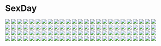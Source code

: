 # SexDay
![](https://konachan.com/jpeg/b25bfbcf0813173621bfc028fea43484/Konachan.com%20-%20192427%202girls%20animal_ears%20bed%20black_hair%20blush%20bondage%20catgirl%20chocola_%28sayori%29%20nekopara%20neko_works%20ribbons%20sayori%20tail%20vanilla_%28sayori%29%20white_hair.jpg)
![](https://konachan.com/jpeg/5b9198be5fd8986933fea1bf2f85743d/Konachan.com%20-%20264101%20black_hair%20blue_eyes%20kneehighs%20long_hair%20retorillo%20school_uniform%20signed%20tie%20white.jpg)
![](https://konachan.com/image/e41d412289d4c66d629934e0fccae178/Konachan.com%20-%20170066%20brown_eyes%20brown_hair%20iyakun%20misaka_mikoto%20school_uniform%20short_hair%20to_aru_kagaku_no_railgun%20to_aru_majutsu_no_index.jpg)
![](https://konachan.com/image/b20285d258a95fd0728994f9e8b46962/Konachan.com%20-%20223664%20aliasing%20animal%20anthropomorphism%20barefoot%20bird%20blonde_hair%20dress%20green_eyes%20ribbons%20rice_simon%20shinia%20summer%20summer_dress%20twintails%20yellow.jpg)
![](https://konachan.com/jpeg/43489797e091e60f85542eb5f00c02cc/Konachan.com%20-%20234648%20animal_ears%20brown_hair%20close%20gradient%20horo%20ookami_to_koushinryou%20red%20red_eyes%20vector%20wolfgirl.jpg)
![](https://konachan.com/image/66505ca83486399b4dacd673adf2c011/Konachan.com%20-%2043236%20animal_ears%20bell%20blush%20bow%20catgirl%20collar%20gloves%20pink_hair%20purple_eyes%20ribbons%20short_hair%20tail%20vector.jpg)
![](https://konachan.com/image/fa39ba6736473fef6d0cbc6f9233dcd1/Konachan.com%20-%20111866%202girls%20black_hair%20blonde_hair%20blush%20breasts%20censored%20flyable_heart%20game_cg%20itou_noiji%20nipples%20open_shirt%20panties%20pantyhose%20pussy%20thighhighs%20underwear.jpg)
![](https://konachan.com/image/5a4991d581bf4332730e9bafcaf886f1/Konachan.com%20-%20240016%20akiyama_mio%20black_hair%20blue_eyes%20blush%20brown_eyes%20brown_hair%20chibi%20group%20headband%20k-on%21%20kneehighs%20long_hair%20pantyhose%20skirt%20twintails%20wink.jpg)
![](https://konachan.com/image/3843bbbb7c72bef9266f6c511af9e3f7/Konachan.com%20-%2022574%20azumanga_daioh%20mihama_chiyo.jpg)
![](https://konachan.com/jpeg/3535bfd8e63186b26454b3bea530d3df/Konachan.com%20-%20280586%20alice_soft%20barefoot%20blush%20bondage%20breasts%20evenicle%20game_cg%20long_hair%20magic%20nipples%20nude%20tagme_%28character%29%20tattoo%20transparent%20white_hair%20yaegashi_nan.jpg)
![](https://konachan.com/image/829d662eedbd98a8e8b0c3a4eacf2369/Konachan.com%20-%20257628%20ass%20bed%20blush%20bow%20christmas%20elbow_gloves%20erect_nipples%20gloves%20hat%20no_bra%20orange_hair%20original%20satosi%20skirt%20stockings%20underboob%20yellow_eyes.jpg)
![](https://konachan.com/image/006b1911ef5d57289a3ba976f6a684f9/Konachan.com%20-%20270017%20barefoot%20bikini%20blush%20breasts%20brown_eyes%20brown_hair%20chariot%20cum%20fang%20handjob%20kiss%20long_hair%20male%20penis%20ponytail%20rogia%20short_hair%20swimsuit%20uncensored.jpg)
![](https://konachan.com/jpeg/a95ed8ed15fadc09c6e45d6372f19140/Konachan.com%20-%20258896%20abe_nana%20annin_doufu%20idolmaster%20idolmaster_cinderella_girls%20idolmaster_cinderella_girls_starlight_stage.jpg)
![](https://konachan.com/image/42c933eb4fa12a1fcf4b7dd2d19557e4/Konachan.com%20-%20277902%20akali%20breasts%20choker%20cleavage%20hat%20hoodie%20long_hair%20mask%20navel%20necklace%20ponytail%20purple_hair%20shorts%20train%20watermark%20wlop%20wristwear%20yellow_eyes.jpg)
![](https://konachan.com/image/46f49d3577422248f08b7c1ccc64c5db/Konachan.com%20-%2057634%20blonde_hair%20clouds%20flowers%20hat%20kochiya_sanae%20long_hair%20miko%20north_abyssor%20pantyhose%20purple_hair%20red_eyes%20short_hair%20sky%20touhou%20wink%20yellow_eyes.jpg)
![](https://konachan.com/image/817946e0c784cefebd49e5c76d77765c/Konachan.com%20-%2091520%20close%20kagamine_len%20kagamine_rin%20male%20vocaloid.jpg)
![](https://konachan.com/jpeg/d480cfadd672a7f8c8947c4ba48dd4c6/Konachan.com%20-%2057162%20animal_ears%20blue_eyes%20bunnygirl%20catgirl%20clouds%20collar%20doggirl%20dress%20i.s.w.%20loli%20pure_pure%20ribbons%20sakurazawa_izumi%20sky%20tagme%20tail%20tobari%20yellow_eyes.jpg)
![](https://konachan.com/jpeg/dacc3d052349c29a11738bcfdd16c700/Konachan.com%20-%20145323%20game_cg%20revolver_girl_hammer_lady%20shimesaba_kohada%20tachibana_shien.jpg)
![](https://konachan.com/jpeg/99b4140092bc28220b204e0ec13619b8/Konachan.com%20-%20176573%20aqua_hair%20blue_eyes%20bow%20choker%20clouds%20dress%20green_eyes%20group%20headband%20kneehighs%20long_hair%20male%20necklace%20skirt%20tie%20twintails%20vocaloid%20water%20wink%20wogura.jpg)
![](https://konachan.com/image/e218aaf523a511eb9d0eafacbca02b2e/Konachan.com%20-%2021800%20bakuretsu_tenshi%20gun%20jo%20weapon.jpg)
![](https://konachan.com/image/6601534c8aa5dbc25a332ebcc7fc51c0/Konachan.com%20-%2077046%20angel_beats%21%20tachibana_kanade.jpg)
![](https://konachan.com/jpeg/3fb1288dc81c17bea20496dbc826b0f4/Konachan.com%20-%20239916%20anal%20ass%20breasts%20brown_eyes%20brown_hair%20cum%20fingering%20inanaki_shiki%20misaka_mikoto%20nipples%20panties%20short_hair%20striped_panties%20thighhighs%20underwear.jpg)
![](https://konachan.com/jpeg/6d1d362da7ca1cd2979d23076d73227c/Konachan.com%20-%20221033%20akiu_yukari%20censored%20hara_katsu%20kisaragi_ren%20muroto_misaki%20ryuuki_yumi%20umi_kirika.jpg)
![](https://konachan.com/image/a7c3d94db6d2da93d746e55b4051ca10/Konachan.com%20-%2070961%20akiyama_mio%20guitar%20hirasawa_yui%20instrument%20k-on%21%20kotobuki_tsumugi%20tainaka_ritsu.jpg)
![](https://konachan.com/image/abb2c8f5f998ef6bda5536660b0f33d0/Konachan.com%20-%20108896%20jpeg_artifacts%20school_uniform%20tsukayama_nagisa%20uhou_renka.jpg)
![](https://konachan.com/image/5031c2bb0f30e9a2f465b7667a20b0ec/Konachan.com%20-%2040153%20ball%20hiiragi_kagami%20hiiragi_tsukasa%20izumi_konata%20kogami_akira%20kusakabe_misao%20lucky_star%20sport%20takara_miyuki%20volleyball.jpg)
![](https://konachan.com/image/59338d855a16341fcd587eabc7a632b5/Konachan.com%20-%2017188%20animal_ears%20breasts%20bunny_ears%20bunnygirl%20catgirl%20cleavage%20emudori%20glasses%20itou_noiji%20loli%20odoodo_funny%20pink_hair%20tail%20thighhighs%20unisonshift%20waitress.jpg)
![](https://konachan.com/image/bbb8115d6810d70bbc652aceb4857352/Konachan.com%20-%2080646%20aki_minoriko%20blonde_hair%20blush%20esta_kushiage%20food%20red_eyes%20short_hair%20touhou.jpg)
![](https://konachan.com/image/6cc46185a3fe7862e70c296ea20c12ce/Konachan.com%20-%20207620%20animal_ears%20ass%20bunny_ears%20bunnygirl%20jpeg_artifacts%20katou_kaiou%20long_hair%20panties%20reisen_udongein_inaba%20sideboob%20topless%20touhou%20underwear.jpg)
![](https://konachan.com/image/a9440153cc7834a0d05d215a77ce73d9/Konachan.com%20-%2091228%20tagme.jpg)
![](https://konachan.com/image/b090c525a14156095a715ded77a98536/Konachan.com%20-%20205515%20black_hair%20building%20cherry_blossoms%20flowers%20katana%20long_hair%20mechagirl%20mikazuki_industry%20original%20petals%20red_eyes%20sword%20weapon.jpg)
![](https://konachan.com/image/f1e1a757e4094b85dc60c328e36b1342/Konachan.com%20-%20127589%20boots%20brown_eyes%20brown_hair%20justminor%20long_hair%20sword%20tagme%20weapon.jpg)
![](https://konachan.com/image/da8dde0f57b1e85db8fea89c075016a3/Konachan.com%20-%20220946%20blonde_hair%20bow%20drink%20elbow_gloves%20flowers%20gloves%20hc%20long_hair%20navel%20original%20red_eyes%20thighhighs.jpg)
![](https://konachan.com/image/836d55455294bedb3ce7e901c04a256d/Konachan.com%20-%2051308%20akiyama_mio%20hirasawa_yui%20k-on%21%20kotobuki_tsumugi%20tainaka_ritsu.jpg)
![](https://konachan.com/jpeg/34518f7336d304e533165812ad5a8d60/Konachan.com%20-%20155615%20blue_eyes%20blue_hair%20brown_eyes%20brown_hair%20eyepatch%20food%20gintama%20glasses%20nichijou%20orange_hair%20parody%20ponytail%20purple_hair%20skirt%20socks%20weapon.jpg)
![](https://konachan.com/image/671ef6cccf5926eedcafd75ecea1ceed/Konachan.com%20-%2047252%20da_capo%20maid%20pink%20shirakawa_kotori.jpg)
![](https://konachan.com/jpeg/9f494fae3a0d64cf1b690953965b2daa/Konachan.com%20-%20249047%20book%20diana_cavendish%20little_witch_academia%20maredoro.jpg)
![](https://konachan.com/jpeg/54286216670f110446c222b03516798c/Konachan.com%20-%20284590%202girls%20hibike%21_euphonium%20hisaishi_kanade%20oumae_kumiko%20polychromatic%20red%20school_uniform%20shiratama_mochi%20shoujo_ai%20third-party_edit%20yellow.jpg)
![](https://konachan.com/image/c687af5c9771014b45e05a0bdf62f764/Konachan.com%20-%2037170%20tsunaban_rabumikusu%20tsunagaru%E2%98%85bangle%20tsunomiya_shizuku.jpg)
![](https://konachan.com/jpeg/efa52a849a23f8e05ccebf76d087cc5e/Konachan.com%20-%20205546%20brown_hair%20erohon_wo_sutete_kara_ani_no_yousu_ga_okashii%20game_cg%20kiss%20male%20shiwasu_horio%20yukawa_momoka.jpg)
![](https://konachan.com/jpeg/7401b219556790952a41805f7841de54/Konachan.com%20-%20244393%20animal_ears%20apron%20aqua_eyes%20blush%20bow%20braids%20collar%20doggirl%20e.o.%20gray_hair%20headdress%20maid%20ribbons%20short_hair%20tail%20touhou%20white%20wristwear.jpg)
![](https://konachan.com/image/403d0fc2d03537b96ce6b70fd7862e4a/Konachan.com%20-%2041734%20hachi%20nana%20nana_%28character%29.jpg)
![](https://konachan.com/jpeg/0ae7f2d40ed4f695a700845d125d0d1b/Konachan.com%20-%2020172%20ichijou%20pani_poni_dash.jpg)
![](https://konachan.com/image/6c2d0ba0131d2710b3770f08921b4be7/Konachan.com%20-%2023276%20sousei_no_aquarion.jpg)
![](https://konachan.com/image/96232653a9e59e525621d32f1794e63c/Konachan.com%20-%20258737%20anthropomorphism%20ass%20blush%20dress%20garter_belt%20long_hair%20panties%20red_eyes%20school_uniform%20signed%20stockings%20thighhighs%20underwear%20watanohara%20white_hair.jpg)
![](https://konachan.com/jpeg/fafbc49c8e49aed7be67a3aa1182196f/Konachan.com%20-%20237222%2016_ban%20aqua_eyes%20blonde_hair%20blue_hair%20ichijou_raku%20long_hair%20male%20necklace%20nisekoi%20purple_eyes%20school_uniform%20short_hair%20skirt%20thighhighs%20tie%20white.jpg)
![](https://konachan.com/image/7969f45258970195aaf16d8ce4b81334/Konachan.com%20-%2035891%20kyouran_kazoku_nikki.jpg)
![](https://konachan.com/image/1d40f90c39f5069cf18f8938516a6e39/Konachan.com%20-%20120370%20alcot%20breast_hold%20breasts%20brown_eyes%20no_bra%20open_shirt%20panties%20panty_pull%20shunki_gentei_poco_a_poco%20tagme_%28artist%29%20tatara_mana%20underwear.jpg)
![](https://konachan.com/image/3b5b5f55bae8b7e6cbdd0d3706377321/Konachan.com%20-%20156751%20headphones%20original%20qinni.jpg)
![](https://konachan.com/jpeg/bd3df05e0c8c477db3c7d33be3c720fc/Konachan.com%20-%20123361%20black_hair%20blue_eyes%20blush%20game_cg%20hug%20long_hair%20male%20night%20phone%20snow%20tagme_%28character%29%20tears%20touma_kazusa%20white_album_2.jpg)
![](https://konachan.com/image/00b9e041626e0760112df698cf07e593/Konachan.com%20-%206287%20blood%20myk-works%20tagme.jpg)
![](https://konachan.com/image/35ba441e9673916596ee9d1c7f5b019f/Konachan.com%20-%20234023%20blonde_hair%20book%20braids%20cheese_kang%20dress%20flowers%20gloves%20paper%20petals%20short_hair%20violet_evergarden%20violet_evergarden_%28character%29.jpg)
![](https://konachan.com/jpeg/2ce26d4fe4d63dc1e739cfafa6229498/Konachan.com%20-%20103259%20akemi_homura%20kaname_madoka%20mahou_shoujo_madoka_magica%20makaroni.jpg)
![](https://konachan.com/jpeg/a05eeb8c7e73df45d36c5237564a85f2/Konachan.com%20-%2029089%20bikini%20blush%20boy_meets_girl%20breast_grab%20breasts%20cleavage%20group%20kasugano_haruna%20shingyouji_mao%20shintaro%20souma_nanami%20swimsuit%20tsubasa_miu%20yuri.jpg)
![](https://konachan.com/image/a2da64f8e0d1b3ad7e2908906d01a9fc/Konachan.com%20-%2096321%20gumi%20hatsune_miku%20kagamine_rin%20megurine_luka%20meiko%20miki_%28vocaloid%29%20valentine%20vocaloid.jpg)
![](https://konachan.com/image/286cbd7e096b43117827d1728526aef1/Konachan.com%20-%20256478%20braids%20cake%20flowers%20food%20fruit%20futaribeya%20hat%20ice_cream%20long_hair%20necklace%20petals%20phone%20red_eyes%20short_hair%20skirt%20strawberry%20thighhighs%20watermark.jpg)
![](https://konachan.com/jpeg/478ede543b338678a761c9c4066f4448/Konachan.com%20-%20108781%20animal_ears%20blonde_hair%20blush%20dog_days%20elbow_gloves%20fang%20foxgirl%20gloves%20green_eyes%20long_hair%20necklace%20ninja%20ponytail%20ribbons%20skintight%20tail.jpg)
![](https://konachan.com/image/0acd3cfe075d884cc76c984f93b3403d/Konachan.com%20-%20140142%20animal%20beach%20bikini%20fish%20hat%20kuroneko_sakon%20swimsuit.jpg)
![](https://konachan.com/image/bf19e514765bdb42f040839e50a2a225/Konachan.com%20-%20113721%20angel_beats%21%20gun%20headband%20moonknives%20nakamura_yuri%20school_uniform%20tachibana_kanade%20thighhighs%20weapon.jpg)
![](https://konachan.com/jpeg/9f35cd872b021b358b61b4864f55129a/Konachan.com%20-%2044691%20miu_%28musumaker%29%20musumaker.jpg)
![](https://konachan.com/image/cc371fa19ce35c753b7dd1382914aad4/Konachan.com%20-%20251610%202girls%20blade_%26_soul%20boots%20guan_tang_baozi%20hoodie%20shorts%20tagme_%28character%29%20thighhighs%20wristwear.jpg)
![](https://konachan.com/image/ab4af4ba8e5ee15165920083931c0309/Konachan.com%20-%20152023%20blue_hair%20close%20hatsune_miku%20isagot%20petals%20tears%20vocaloid%20yellow_eyes.jpg)
![](https://konachan.com/jpeg/3b8aa3cc5d6ae56beeb205db2e8fe666/Konachan.com%20-%20129458%20bubbles%20dress%20hatsune_miku%20polychromatic%20vocaloid.jpg)
![](https://konachan.com/jpeg/125cfb0fb0f60c0166a5abd108cdadf8/Konachan.com%20-%20275423%20blonde_hair%20christmas%20close%20green_eyes%20night%20scarf%20tsurumaki_maki%20urara_%28uraom0te%29%20voiceroid.jpg)
![](https://konachan.com/image/6ae1c32626381d9b2d907a00ba16f585/Konachan.com%20-%20277327%20apron%20building%20chihuri405%20clouds%20dark%20dress%20gloves%20gun%20long_hair%20maid%20orange_eyes%20original%20pantyhose%20pink_hair%20ponytail%20sky%20snow%20tree%20weapon%20winter.jpg)
![](https://konachan.com/image/554a0b0610a319a621ecc845e83603d4/Konachan.com%20-%2061591%20animal_ears%20k-on%21%20nakano_azusa%20vector.jpg)
![](https://konachan.com/image/b5d9dd496bdb855cbb234cbf871fdabb/Konachan.com%20-%2028658%20censored%20chu_x_chu%20game_cg%20unisonshift.jpg)
![](https://konachan.com/jpeg/6f667b6417d8e27d39ba209df2a19122/Konachan.com%20-%20269020%20blue_eyes%20boots%20green_eyes%20group%20hat%20headphones%20kizuna_ai%20kneehighs%20long_hair%20navel%20pantyhose%20short_hair%20shorts%20skirt%20twintails%20white%20white_hair%20wink.jpg)
![](https://konachan.com/image/cc6fdae044195b40d5e3ac2fe0544031/Konachan.com%20-%2094339%20chain%20kasane_teto%20red_eyes%20red_hair%20twintails%20utau%20wings%20yumeno_mikan.jpg)
![](https://konachan.com/image/ee75ae4d4314c182e0f20059f82d3554/Konachan.com%20-%20149576%20black_hair%20breasts%20cleavage%20dress%20hatsune_miku%20hoshima%20long_hair%20mask%20night%20stars%20sword%20vocaloid%20weapon%20wings%20yellow_eyes.jpg)
![](https://konachan.com/image/54856f0ce2787560b88e1aeb20c9fe4e/Konachan.com%20-%20269303%203d%20drink%20food%20ibara_dance%20long_hair%20original%20panties%20skirt%20thighhighs%20twintails%20underwear%20upskirt.jpg)
![](https://konachan.com/image/a170b2c67e3d5648214562d6902874b5/Konachan.com%20-%2023932%20food%20shakugan_no_shana%20shana.jpg)
![](https://konachan.com/image/caba53885ba00321dd497333be8fb119/Konachan.com%20-%205187%20airi_%28quilt%29%20carnelian%20quilt%20red_eyes%20red_hair.jpg)
![](https://konachan.com/image/2f26ada546cab879eab1b054221870dd/Konachan.com%20-%20102349%202girls%20blonde_hair%20blue_hair%20chain%20choker%20cloudy.r%20dress%20flandre_scarlet%20flowers%20hat%20red_eyes%20remilia_scarlet%20rose%20skull%20touhou%20vampire%20wings.jpg)
![](https://konachan.com/image/9615b5da50a2e91a29911ca2f40f1119/Konachan.com%20-%20249345%20hatsune_miku%20long_hair%20magical_mirai_%28vocaloid%29%20tagme_%28artist%29%20twintails%20vocaloid.jpg)
![](https://konachan.com/jpeg/be722ff92f7122b0a99fce588dadd16a/Konachan.com%20-%20131312%20cropped%20dress%20elbow_gloves%20gloves%20long_hair%20nyantype%20pink_eyes%20pink_hair%20scan%20wedding_attire%20zero_no_tsukaima.jpg)
![](https://konachan.com/image/c6c302a88c89d0b4e175f584afd4c2dc/Konachan.com%20-%20222348%20aki_%28girls_und_panzer%29%20black_hair%20blonde_hair%20brown_eyes%20brown_hair%20close%20girls_und_panzer%20green_eyes%20hat%20kuragari%20mika_%28girls_und_panzer%29%20short_hair.jpg)
![](https://konachan.com/jpeg/18fb95d902153d584fa9b0a3eb2fa964/Konachan.com%20-%20287853%20aqua_eyes%20bikini%20blush%20breasts%20brown_hair%20long_hair%20mask%20nakano_miku%20navel%20panties%20pedo0201%20swimsuit%20third-party_edit%20underwear%20undressing%20white%20wink.jpg)
![](https://konachan.com/image/485e66d4ce5517effc3cfee2cc19032d/Konachan.com%20-%20304633%20dark_skin%20elbow_gloves%20gloves%20gun%20jiusan_naitan%20orange_eyes%20punishing%3A_gray_raven%20short_hair%20shorts%20sketch%20thighhighs%20weapon%20white_hair.jpg)
![](https://konachan.com/image/16d45f1ba1d6e9ceef2123f6f991d277/Konachan.com%20-%2073634%20black_hair%20blue_eyes%20close%20konori_mii%20short_hair%20to_aru_kagaku_no_railgun%20to_aru_majutsu_no_index%20vector.jpg)
![](https://konachan.com/image/a33ccd39c749f90b8bf8c045f42ce3c1/Konachan.com%20-%20289029%20aqua_eyes%20black_hair%20close%20flowers%20omutatsu%20original%20rain%20short_hair%20signed%20umbrella%20water.jpg)
![](https://konachan.com/image/cd22fcd569f69aec9ee3af7d0797f6a9/Konachan.com%20-%20145970%20hatsune_miku%20huamuan_huamuan%20vocaloid.jpg)
![](https://konachan.com/image/4c32a0fecd020fc1145f9e0fb516b9e8/Konachan.com%20-%20174711%202girls%20aqua_eyes%20aqua_hair%20barefoot%20blonde_hair%20bow%20cirno%20dress%20fairy%20fang%20flowers%20musou_yuchi%20red_eyes%20short_hair%20thighhighs%20touhou%20vampire%20wings.jpg)
![](https://konachan.com/image/c2f02ff6cbcb9b9137fa6ba96b0aa8df/Konachan.com%20-%20277954%20chikanoko%20close%20demon%20fang%20horns%20long_hair%20magic%20pink_hair%20ragho_no_erika%20red_eyes%20tsugou_makina.jpg)
![](https://konachan.com/image/40c11cf0744db1f01ebcecb29955f15a/Konachan.com%20-%20284208%20barefoot%20bed%20blonde_hair%20bow%20braids%20bunny%20close%20eine_%28virtuareal%29%20headdress%20lolita_fashion%20long_hair%20orange_eyes%20ribbons%20virtuareal%20xiao_ren.jpg)
![](https://konachan.com/image/07b159cafe64bc2cb7c03f3e272aa9b1/Konachan.com%20-%20272707%20aliasing%20azur_lane%20bandaid%20blood%20coca_cola%20dress%20drink%20food%20hbb%20loli%20long_hair%20male%20niconico%20red_eyes%20sadako%20socks%20tattoo%20tears%20the_ring%20wink.jpg)
![](https://konachan.com/image/492c5c38f3a02411da51ba8a0d0fa74b/Konachan.com%20-%20277275%20bow%20building%20city%20elbow_gloves%20gloves%20kvpk5428%20long_hair%20original%20scenic%20white_hair.jpg)
![](https://konachan.com/image/0a0a0cb3dbf487fb13e4c3c2bb541a20/Konachan.com%20-%20295549%20animal%20cat_smile%20dog%20flowers%20gray_hair%20long_hair%20min_taroo%20navel%20original%20panties%20purple_eyes%20underwear.jpg)
![](https://konachan.com/image/0372bc4cab9e0d6cbbdf482dc0ef652f/Konachan.com%20-%20248908%20bandaid%20black_hair%20bow%20clouds%20original%20shorts%20sky%20tears%20u35.jpg)
![](https://konachan.com/jpeg/e6c1bb02f4c5a4cb6779ec7bff93b073/Konachan.com%20-%20202076%20animal%20bird%20dress%20flowers%20garter%20gray_hair%20headband%20long_hair%20natsukawa_sarasa%20original%20pink_eyes%20rose%20wristwear.jpg)
![](https://konachan.com/jpeg/12f27aa7837f83d05c3495268217e77d/Konachan.com%20-%20234780%20aliasing%20ass%20bikini%20black_eyes%20black_hair%20blush%20long_hair%20matsunaga_kouyou%20original%20ponytail%20swimsuit.jpg)
![](https://konachan.com/jpeg/0c32474628da79edf4043e3f67c8ff6e/Konachan.com%20-%20193261%20censored%20fuyutsuki_setsuna%20game_cg%20long_hair%20otome-tachi_no_senjou%20panties%20pink_hair%20purple_eyes%20skirt%20skirt_lift%20underwear.jpg)
![](https://konachan.com/jpeg/2ef4392fcdf718b58713fcd043f4dc84/Konachan.com%20-%20220725%20girls_und_panzer%20harukon_%28halcon%29%20mika_%28girls_und_panzer%29%20nishizumi_maho.jpg)
![](https://konachan.com/image/a0ae7587bb9ed48d0a1f7756749d04c4/Konachan.com%20-%20131327%20black_hair%20blush%20k-on%21%20nakano_azusa%20nude%20oku_no_shi%20sky%20tears%20water%20wet.jpg)
![](https://konachan.com/jpeg/88120d3e53f1b6c9da603a78329819bd/Konachan.com%20-%20100399%202girls%20brown_eyes%20brown_hair%20game_cg%20hulotte%20ikegami_akane%20makiya_kasumi%20makiya_sumika%20school_uniform%20with_ribbon.jpg)
![](https://konachan.com/jpeg/de76291cd4a770873daad1b10624e995/Konachan.com%20-%20266588%20fate_grand_order%20fate_%28series%29%20okita_souji_alter%20okita_souji_%28fate%29%20tagme_%28artist%29.jpg)
![](https://konachan.com/image/caa78f17a08a362870e65d8630947207/Konachan.com%20-%20138175%20black_hair%20long_hair%20pantyhose%20ponytail%20school_uniform%20takanae_kyourin%20tsukishiro_yuzuki%20yumeiro_alouette%21.jpg)
![](https://konachan.com/image/7b43fe2cacf1a106356aa0a707a8da6c/Konachan.com%20-%20131280%20black_rock_shooter%20chain%20kuroi_mato%20tagme_%28artist%29%20takanashi_yomi.jpg)
![](https://konachan.com/jpeg/dffe72924cfe17f4331c22b3364fd996/Konachan.com%20-%20182644%20breasts%20hima%20nipples%20original%20panties%20thighhighs%20third-party_edit%20underwear%20white.jpg)
![](https://konachan.com/image/359607a1c14656e78cd6919084c6994f/Konachan.com%20-%2065164%20gun%20mecha%20mobile_suit_gundam%20mobile_suit_gundam_unicorn%20rx-0_unicorn_gundam%20sinanju%20space%20sword%20weapon.jpg)

